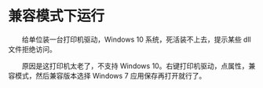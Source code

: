 # 兼容模式下运行

　　给单位装一台打印机驱动，Windows 10 系统，死活装不上去，提示某些 dll 文件拒绝访问。

　　原因是这打印机太老了，不支持 Windows 10。右键打印机驱动，点属性，兼容模式，然后兼容版本选择 Windows 7 应用保存再打开就行了。
